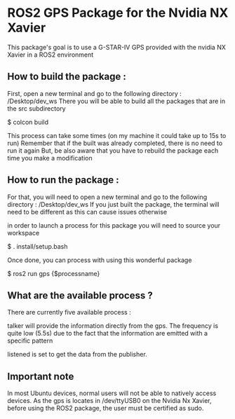 # ROS2 GPS Package for the Nvidia NX Xavier

This package's goal is to use a G-STAR-IV GPS provided with the nvidia NX Xavier in a ROS2 environment

## How to build the package :

First, open a new terminal and go to the following directory : /Desktop/dev_ws
There you will be able to build all the packages that are in the src subdirectory

$ colcon build

This process can take some times (on my machine it could take up to 15s to run)
Remember that if the built was already completed, there is no need to run it again
But, be also aware that you have to rebuild the package each time you make a modification

## How to run the package :

For that, you will need to open a new terminal and go to the following directory : /Desktop/dev_ws
If you just built the package, the terminal will need to be different as this can cause issues otherwise

in order to launch a process for this package you will need to source your workspace

$ . install/setup.bash

Once done, you can process with using this wonderful package

$ ros2 run gps {$processname}

## What are the available process ?

There are currently five available process :

talker will provide the information directly from the gps.
The frequency is quite low (5.5s) due to the fact that the information are emitted with a specific pattern

listened is set to get the data from the publisher.

## Important note

In most Ubuntu devices, normal users will not be able to natively access devices.
As the gps is locates in /dev/ttyUSB0 on the Nvidia Nx Xavier, before using the ROS2 package, the user must be certified as sudo.
